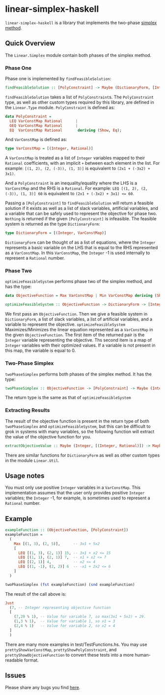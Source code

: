 # linear-simplex-haskell

`linear-simplex-haskell` is a library that implements the two-phase [simplex method](https://en.wikipedia.org/wiki/Simplex_algorithm).

## Quick Overview

The `Linear.Simplex` module contain both phases of the simplex method.

### Phase One

Phase one is implemented by `findFeasibleSolution`:

```haskell
findFeasibleSolution :: [PolyConstraint] -> Maybe (DictionaryForm, [Integer], [Integer], Integer)
```

`findFeasibleSolution` takes a list of `PolyConstraint`s.
The `PolyConstraint` type, as well as other custom types required by this library, are defined in the `Linear.Type` module.
`PolyConstraint` is defined as:

```haskell
data PolyConstraint =
  LEQ VarConstMap Rational      | 
  GEQ VarConstMap Rational      | 
  EQ  VarConstMap Rational       deriving (Show, Eq);
```

And `VarConstMap` is defined as:

```haskell
type VarConstMap = [(Integer, Rational)]
```

A `VarConstMap` is treated as a list of `Integer` variables mapped to their `Rational` coefficients, with an implicit `+` between each element in the list.
For example: `[(1, 2), (2, (-3)), (1, 3)]` is equivalent to `(2x1 + (-3x2) + 3x1)`.

And a `PolyConstraint` is an inequality/equality where the LHS is a `VarConstMap` and the RHS is a `Rational`.
For example: `LEQ [(1, 2), (2, (-3)), (1, 3)] 60` is equivalent to `(2x1 + (-3x2) + 3x1) <= 60`.

Passing a `[PolyConstraint]` to `findFeasibleSolution` will return a feasible solution if it exists as well as a list of slack variables, artificial variables, and a variable that can be safely used to represent the objective for phase two.
`Nothing` is returned if the given `[PolyConstraint]` is infeasible.
The feasible system is returned as the type `DictionaryForm`:

```haskell
type DictionaryForm = [(Integer, VarConstMap)]
```

`DictionaryForm` can be thought of as a list of equations, where the `Integer` represents a basic variable on the LHS that is equal to the RHS represented as a `VarConstMap`. In this `VarConstMap`, the `Integer` -1 is used internally to represent a `Rational` number.

### Phase Two

`optimizeFeasibleSystem` performs phase two of the simplex method, and has the type:

```haskell
data ObjectiveFunction = Max VarConstMap | Min VarConstMap deriving (Show, Eq)

optimizeFeasibleSystem :: ObjectiveFunction -> DictionaryForm -> [Integer] -> [Integer] -> Integer -> Maybe (Integer, [(Integer, Rational)])
```

We first pass an `ObjectiveFunction`.
Then we give a feasible system in `DictionaryForm`, a list of slack variables, a list of artificial variables, and a variable to represent the objective.
`optimizeFeasibleSystem` Maximizes/Minimizes the linear equation represented as a `VarConstMap` in the given `ObjectiveFunction`.
The first item of the returned pair is the `Integer` variable representing the objective.
Ths second item is a map of `Integer` variables with their optimized values.
If a variable is not present in this map, the variable is equal to 0.

### Two-Phase Simplex
`twoPhaseSimplex` performs both phases of the simplex method.
It has the type:
```haskell
twoPhaseSimplex :: ObjectiveFunction -> [PolyConstraint] -> Maybe (Integer, [(Integer, Rational)])
```
The return type is the same as that of `optimizeFeasibleSystem`

### Extracting Results
The result of the objective function is present in the return type of both `twoPhaseSimplex` and `optimizeFeasibleSystem`, but this can be difficult to grok in systems with many variables, so the following function will extract the value of the objective function for you.

```haskell
extractObjectiveValue :: Maybe (Integer, [(Integer, Rational)]) -> Maybe Rational
```

There are similar functions for `DictionaryForm` as well as other custom types in the module `Linear.Util`.

## Usage notes

You must only use positive `Integer` variables in a `VarConstMap`.
This implementation assumes that the user only provides positive `Integer` variables; the `Integer` -1, for example, is sometimes used to represent a `Rational` number. 

## Example

```haskell
exampleFunction :: (ObjectiveFunction, [PolyConstraint])
exampleFunction =
  (
    Max [(1, 3), (2, 5)],      -- 3x1 + 5x2
    [
      LEQ [(1, 3), (2, 1)] 15, -- 3x1 + x2 <= 15 
      LEQ [(1, 1), (2, 1)] 7,  -- x1 + x2 <= 7
      LEQ [(2, 1)] 4,          -- x2 <= 4
      LEQ [(1, -1), (2, 2)] 6  -- -x1 + 2x2 <= 6
    ]
  )

twoPhaseSimplex (fst exampleFunction) (snd exampleFunction)
```

The result of the call above is:
```haskell
Just
  (7, -- Integer representing objective function
  [
    (7,29 % 1), -- Value for variable 7, so max(3x1 + 5x2) = 29.
    (1,3 % 1),  -- Value for variable 1, so x1 = 3 
    (2,4 % 1)   -- Value for variable 2, so x2 = 4
  ]
  )
```

There are many more examples in test/TestFunctions.hs.
You may use `prettyShowVarConstMap`, `prettyShowPolyConstraint`, and `prettyShowObjectiveFunction` to convert these tests into a more human-readable format.

## Issues

Please share any bugs you find [here](https://github.com/rasheedja/simplex-haskell/issues).
